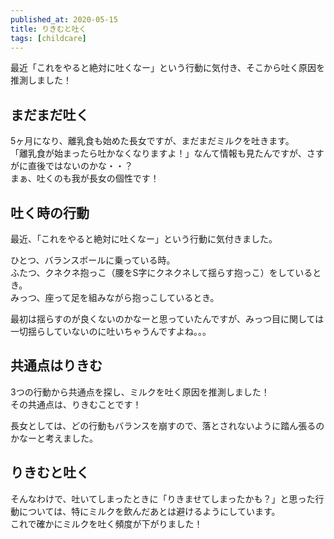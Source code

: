 ```yaml
---
published_at: 2020-05-15
title: りきむと吐く
tags: [childcare]
---
```


最近「これをやると絶対に吐くなー」という行動に気付き、そこから吐く原因を推測しました！  

## まだまだ吐く

5ヶ月になり、離乳食も始めた長女ですが、まだまだミルクを吐きます。  
「離乳食が始まったら吐かなくなりますよ！」なんて情報も見たんですが、さすがに直後ではないのかな・・？  
まぁ、吐くのも我が長女の個性です！  

## 吐く時の行動

最近、「これをやると絶対に吐くなー」という行動に気付きました。  

ひとつ、バランスボールに乗っている時。  
ふたつ、クネクネ抱っこ（腰をS字にクネクネして揺らす抱っこ）をしているとき。  
みっつ、座って足を組みながら抱っこしているとき。  

最初は揺らすのが良くないのかなーと思っていたんですが、みっつ目に関しては一切揺らしていないのに吐いちゃうんですよね。。。  

## 共通点はりきむ

3つの行動から共通点を探し、ミルクを吐く原因を推測しました！  
その共通点は、りきむことです！  

長女としては、どの行動もバランスを崩すので、落とされないように踏ん張るのかなーと考えました。  

## りきむと吐く

そんなわけで、吐いてしまったときに「りきませてしまったかも？」と思った行動については、特にミルクを飲んだあとは避けるようにしています。  
これで確かにミルクを吐く頻度が下がりました！  